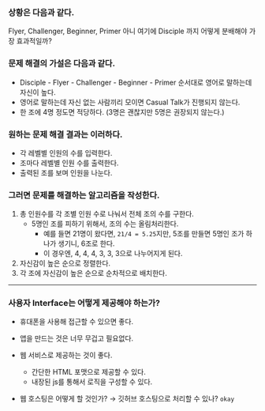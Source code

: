 ### 상황은 다음과 같다.

Flyer, Challenger, Beginner, Primer 아니 여기에 Disciple 까지 어떻게 분배해야 가장 효과적일까?

### 문제 해결의 가설은 다음과 같다.

- Disciple - Flyer - Challenger - Beginner - Primer 순서대로 영어로 말하는데 자신이 높다.
- 영어로 말하는데 자신 없는 사람끼리 모이면 Casual Talk가 진행되지 않는다.
- 한 조에 4명 정도면 적당하다. (3명은 괜찮지만 5명은 권장되지 않는다.)

### 원하는 문제 해결 결과는 이러하다.

- 각 레벨별 인원의 수를 입력한다.
- 조마다 레벨별 인원 수를 출력한다.
- 출력된 조를 보며 인원을 나눈다.

### 그러면 문제를 해결하는 알고리즘을 작성한다.

1. 총 인원수를 각 조별 인원 수로 나눠서 전체 조의 수를 구한다.
   - 5명인 조를 피하기 위해서, 조의 수는 올림처리한다.
     - 예를 들면 21명이 왔다면, `21/4 = 5.25`지만, 5조를 만들면 5명인 조가 하나가 생기니, 6조로 한다.
     - 이 경우엔, 4, 4, 4, 3, 3, 3으로 나누어지게 된다.
2. 자신감이 높은 순으로 정렬한다.
3. 각 조에 자신감이 높은 순으로 순차적으로 배치한다.

---

### 사용자 Interface는 어떻게 제공해야 하는가?

- 휴대폰을 사용해 접근할 수 있으면 좋다.
- 앱을 만드는 것은 너무 무겁고 필요없다.
- 웹 서비스로 제공하는 것이 좋다.

  - 간단한 HTML 포맷으로 제공할 수 있다.
  - 내장된 js를 통해서 로직을 구성할 수 있다.

- 웹 호스팅은 어떻게 할 것인가? → 깃허브 호스팅으로 처리할 수 있나? `okay`
